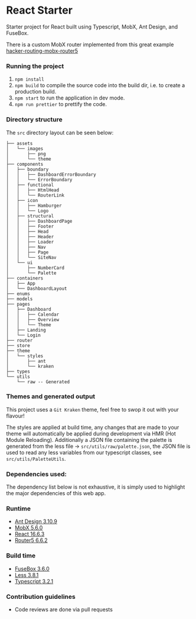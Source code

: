 # React Starter

Starter project for React built using Typescript, MobX, Ant Design, and FuseBox.

There is a custom MobX router implemented from this great example [hacker-routing-mobx-router5](https://github.com/eugenkiss/hacker-routing-mobx-router5)

### Running the project

1.  `npm install`
2.  `npm build` to compile the source code into the build dir, i.e. to create a production build.
3.  `npm start` to run the application in dev mode.
4.  `npm run prettier` to prettify the code.

### Directory structure

The `src` directory layout can be seen below:

```
├── assets
│   └── images
│       ├── png
│       └── theme
├── components
│   ├── boundary
│   │   ├── DashboardErrorBoundary
│   │   └── ErrorBoundary
│   ├── functional
│   │   ├── HtmlHead
│   │   └── RouterLink
│   ├── icon
│   │   ├── Hamburger
│   │   └── Logo
│   ├── structural
│   │   ├── DashboardPage
│   │   ├── Footer
│   │   ├── Head
│   │   ├── Header
│   │   ├── Loader
│   │   ├── Nav
│   │   ├── Page
│   │   └── SiteNav
│   └── ui
│       ├── NumberCard
│       └── Palette
├── containers
│   ├── App
│   └── DashboardLayout
├── enums
├── models
├── pages
│   ├── Dashboard
│   │   ├── Calendar
│   │   ├── Overview
│   │   └── Theme
│   ├── Landing
│   └── Login
├── router
├── store
├── theme
│   └── styles
│       ├── ant
│       └── kraken
├── types
└── utils
    └── raw -- Generated
```

### Themes and generated output

This project uses a `Git Kraken` theme, feel free to swop it out with your flavour!

The styles are applied at build time, any changes that are made to your theme will automatically be applied during development via HMR (Hot Module Reloading). Additionally a JSON file containing the palette is generated from the less file -> `src/utils/raw/palette.json`, the JSON file is used to read any less variables from our typescript classes, see `src/utils/PaletteUtils`.

### Dependencies used:

The dependency list below is not exhaustive, it is simply used to highlight the major dependencies of this web app.

### Runtime

- [Ant Design 3.10.9](https://ant.design/)
- [MobX 5.6.0](https://mobx.js.org)
- [React 16.6.3](https://facebook.github.io/react/)
- [Router5 6.6.2](https://router5.js.org/)

### Build time

- [FuseBox 3.6.0](https://fuse-box.org)
- [Less 3.8.1](http://lesscss.org/)
- [Typescript 3.2.1](https://www.typescriptlang.org/)

### Contribution guidelines

- Code reviews are done via pull requests
